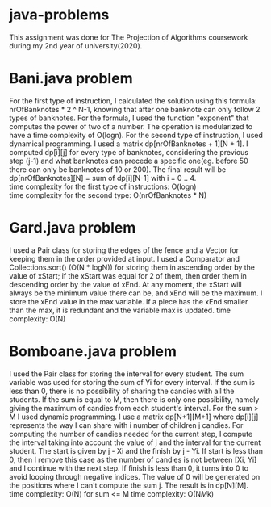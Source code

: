 # java-problems
This assignment was done for The Projection of Algorithms coursework during my 2nd year of university(2020).

# Bani.java problem
For the first type of instruction, I calculated the solution using this formula: nrOfBanknotes * 2 ^ N-1, knowing that after one banknote can only follow 2 types of banknotes. For the formula, I used the function "exponent" that computes the power of two of a number. The operation is modularized to have a time complexity of O(logn). For the second type of instruction, I used dynamical programming. I used a matrix dp[nrOfBanknotes + 1][N + 1]. I computed dp[i][j] for every type of banknotes, considering the previous step (j-1) and what banknotes can precede a specific one(eg. before 50 there can only be banknotes of 10 or 200). The final result will be dp[nrOfBanknotes][N] = sum of dp[i][N-1] with i = 0 .. 4.  
time complexity for the first type of instructions: O(logn)  
time complexity for the second type: O(nrOfBanknotes * N)  

# Gard.java problem
I used a Pair class for storing the edges of the fence and a Vector for keeping them in the order provided at input. I used a Comparator and Collections.sort() (O(N * logN)) for storing them in ascending order by the value of xStart; if the xStart was equal for 2 of them, then order them in descending order by the value of xEnd. At any moment, the xStart will always be the minimum value there can be, and xEnd will be the maximum. I store the xEnd value in the max variable. If a piece has the xEnd smaller than the max, it is redundant and the variable max is updated.
time complexity: O(N)

# Bomboane.java problem
I used the Pair class for storing the interval for every student. The sum variable was used for storing the sum of Yi for every interval. If the sum is less than 0, there is no possibility of sharing the candies with all the students. If the sum is equal to M, then there is only one possibility, namely giving the maximum of candies from each student's interval. For the sum > M I used dynamic programming. I use a matrix dp[N+1][M+1] where dp[i][j] represents the way I can share with i number of children j candies. For computing the number of candies needed for the current step, I compute the interval taking into account the value of j and the interval for the current student. The start is given by j - Xi and the finish by j - Yi. If start is less than 0, then I remove this case as the number of candies is not between [Xi, Yi] and I continue with the next step. If finish is less than 0, it turns into 0 to avoid looping through negative indices. The value of 0 will be generated on the positions where I can't compute the sum j. The result is in dp[N][M].
time complexity: O(N) for sum <= M
time complexity: O(N*M*k)







